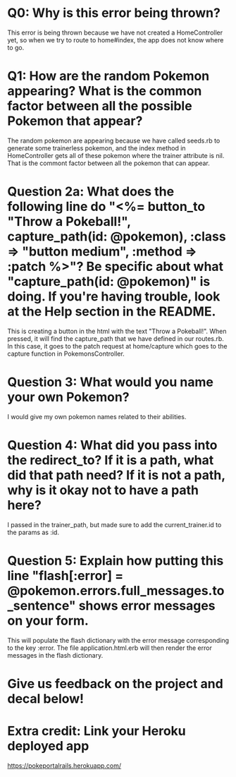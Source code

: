 # Q0: Why is this error being thrown?
This error is being thrown because we have not created a HomeController yet, so when we try to route to home#index, the app does not know where to go.

# Q1: How are the random Pokemon appearing? What is the common factor between all the possible Pokemon that appear? 
The random pokemon are appearing because we have called seeds.rb to generate some trainerless pokemon, and the index method in HomeController gets all of these pokemon where the trainer attribute is nil. That is the commont factor between all the pokemon that can appear.

# Question 2a: What does the following line do "<%= button_to "Throw a Pokeball!", capture_path(id: @pokemon), :class => "button medium", :method => :patch %>"? Be specific about what "capture_path(id: @pokemon)" is doing. If you're having trouble, look at the Help section in the README.
This is creating a button in the html with the text "Throw a Pokeball!". When pressed, it will find the capture_path that we have defined in our routes.rb. In this case, it goes to the patch request at home/capture which goes to the capture function in PokemonsController.

# Question 3: What would you name your own Pokemon?
I would give my own pokemon names related to their abilities.

# Question 4: What did you pass into the redirect_to? If it is a path, what did that path need? If it is not a path, why is it okay not to have a path here?
I passed in the trainer_path, but made sure to add the current_trainer.id to the params as :id.

# Question 5: Explain how putting this line "flash[:error] = @pokemon.errors.full_messages.to_sentence" shows error messages on your form.
This will populate the flash dictionary with the error message corresponding to the key :error. The file application.html.erb will then render the error messages in the flash dictionary.

# Give us feedback on the project and decal below!

# Extra credit: Link your Heroku deployed app
https://pokeportalrails.herokuapp.com/